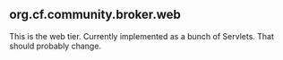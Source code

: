 ## org.cf.community.broker.web

This is the web tier. Currently implemented as a bunch of Servlets.
That should probably change.
